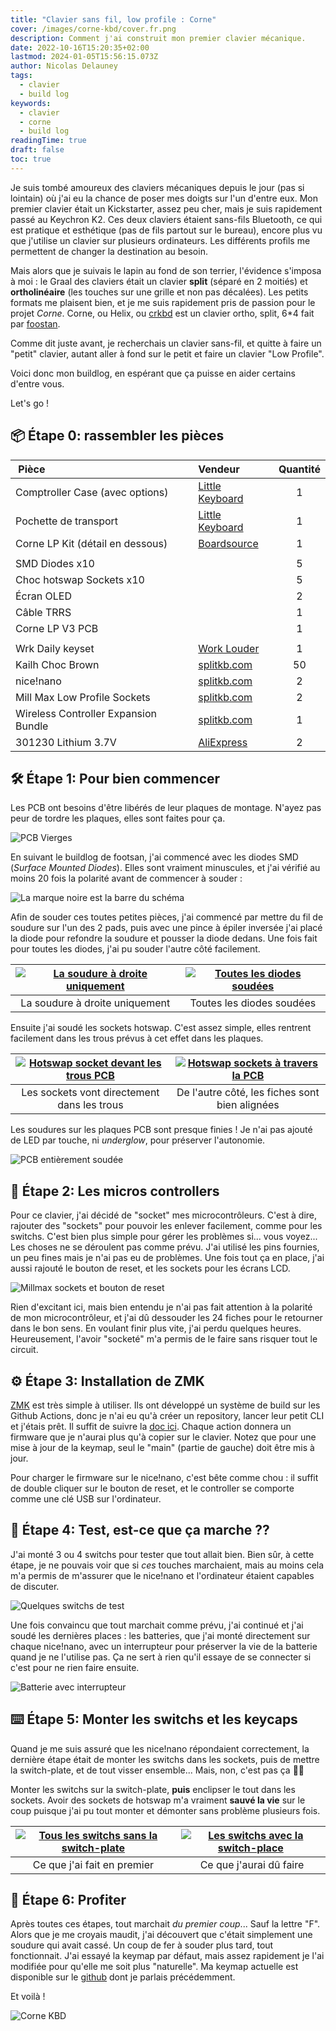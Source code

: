 ```yaml
---
title: "Clavier sans fil, low profile : Corne"
cover: /images/corne-kbd/cover.fr.png
description: Comment j'ai construit mon premier clavier mécanique.
date: 2022-10-16T15:20:35+02:00
lastmod: 2024-01-05T15:56:15.073Z
author: Nicolas Delauney
tags:
  - clavier
  - build log
keywords:
  - clavier
  - corne
  - build log
readingTime: true
draft: false
toc: true
---
```


Je suis tombé amoureux des claviers mécaniques depuis le jour (pas si lointain) où j'ai eu la chance de poser mes doigts sur l'un d'entre eux. Mon premier clavier était un Kickstarter, assez peu cher, mais je suis rapidement passé au Keychron K2. Ces deux claviers étaient sans-fils Bluetooth, ce qui est pratique et esthétique (pas de fils partout sur le bureau), encore plus vu que j'utilise un clavier sur plusieurs ordinateurs. Les différents profils me permettent de changer la destination au besoin.

Mais alors que je suivais le lapin au fond de son terrier, l'évidence s'imposa à moi : le Graal des claviers était un clavier **split** (séparé en 2 moitiés) et **ortholinéaire** (les touches sur une grille et non pas décalées). Les petits formats me plaisent bien, et je me suis rapidement pris de passion pour le projet _Corne_. Corne, ou Helix, ou [crkbd](https://github.com/foostan/crkbd) est un clavier ortho, split, 6\*4 fait par [foostan](https://github.com/foostan).

Comme dit juste avant, je recherchais un clavier sans-fil, et quitte à faire un "petit" clavier, autant aller à fond sur le petit et faire un clavier "Low Profile".

Voici donc mon buildlog, en espérant que ça puisse en aider certains d'entre vous.

Let's go !

## 📦 Étape 0: rassembler les pièces

|  Pièce                               | Vendeur              | Quantité |
| :----------------------------------- | :------------------- | :------: |
| Comptroller Case (avec options)      | [Little Keyboard][1] |    1     |
| Pochette de transport                | [Little Keyboard][2] |    1     |
| Corne LP Kit (détail en dessous)     | [Boardsource][3]     |    1     |
|                                      |
| SMD Diodes x10                       |                      |    5     |
| Choc hotswap Sockets x10             |                      |    5     |
| Écran OLED                           |                      |    2     |
| Câble TRRS                           |                      |    1     |
| Corne LP V3 PCB                      |                      |    1     |
|                                      |
| Wrk Daily keyset                     | [Work Louder][4]     |    1     |
| Kailh Choc Brown                     | [splitkb.com][5]     |    50    |
| nice!nano                            | [splitkb.com][6]     |    2     |
| Mill Max Low Profile Sockets         | [splitkb.com][7]     |    2     |
| Wireless Controller Expansion Bundle | [splitkb.com][8]     |    1     |
| 301230 Lithium 3.7V                  | [AliExpress][9]      |    2     |

## 🛠 Étape 1: Pour bien commencer

Les PCB ont besoins d'être libérés de leur plaques de montage. N'ayez pas peur de tordre les plaques, elles sont faites pour ça.

![PCB Vierges](resources/2022-10-01%2016.27.36.jpg)

En suivant le buildlog de footsan, j'ai commencé avec les diodes SMD (_Surface Mounted Diodes_). Elles sont vraiment minuscules, et j'ai vérifié au moins 20 fois la polarité avant de commencer à souder :

![La marque noire est la barre du schéma](resources/2022-10-01%2016.29.18.jpg)

Afin de souder ces toutes petites pièces, j'ai commencé par mettre du fil de soudure sur l'un des 2 pads, puis avec une pince à épiler inversée j'ai placé la diode pour refondre la soudure et pousser la diode dedans. Une fois fait pour toutes les diodes, j'ai pu souder l'autre côté facilement.

| [![La soudure à droite uniquement][img1]][img1] | [![Toutes les diodes soudées][img2]][img2] |
| :---------------------------------------------: | :----------------------------------------: |
|         La soudure à droite uniquement          |         Toutes les diodes soudées          |

Ensuite j'ai soudé les sockets hotswap. C'est assez simple, elles rentrent facilement dans les trous prévus à cet effet dans les plaques.

| [![Hotswap socket devant les trous PCB][img3]][img3] | [![Hotswap sockets à travers la PCB][img4]][img4] |
| :--------------------------------------------------: | :-----------------------------------------------: |
|     Les sockets vont directement dans les trous      |  De l'autre côté, les fiches sont bien alignées   |

Les soudures sur les plaques PCB sont presque finies ! Je n'ai pas ajouté de LED par touche, ni _underglow_, pour préserver l'autonomie.

![PCB entièrement soudée](resources/2022-10-01%2016.29.28.jpg)

## 🔩 Étape 2: Les micros controllers

Pour ce clavier, j'ai décidé de "socket" mes microcontrôleurs. C'est à dire, rajouter des "sockets" pour pouvoir les enlever facilement, comme pour les switchs. C'est bien plus simple pour gérer les problèmes si... vous voyez... Les choses ne se déroulent pas comme prévu. J'ai utilisé les pins fournies, un peu fines mais je n'ai pas eu de problèmes. Une fois tout ça en place, j'ai aussi rajouté le bouton de reset, et les sockets pour les écrans LCD.

![Millmax sockets et bouton de reset](resources/2022-10-16%2017.01.13.jpg)

Rien d'excitant ici, mais bien entendu je n'ai pas fait attention à la polarité de mon microcontrôleur, et j'ai dû dessouder les 24 fiches pour le retourner dans le bon sens. En voulant finir plus vite, j'ai perdu quelques heures. Heureusement, l'avoir "socketé" m'a permis de le faire sans risquer tout le circuit.

## ⚙️ Étape 3: Installation de ZMK

[ZMK](https://zmk.dev) est très simple à utiliser. Ils ont développé un système de build sur les Github Actions, donc je n'ai eu qu'à créer un repository, lancer leur petit CLI et j'étais prêt. Il suffit de suivre la [doc ici][10]. Chaque action donnera un firmware que je n'aurai plus qu'à copier sur le clavier. Notez que pour une mise à jour de la keymap, seul le "main" (partie de gauche) doit être mis à jour.

Pour charger le firmware sur le nice!nano, c'est bête comme chou : il suffit de double cliquer sur le bouton de reset, et le controller se comporte comme une clé USB sur l'ordinateur.

## 🧟 Étape 4: Test, est-ce que ça marche ??

J'ai monté 3 ou 4 switchs pour tester que tout allait bien. Bien sûr, à cette étape, je ne pouvais voir que si _ces_ touches marchaient, mais au moins cela m'a permis de m'assurer que le nice!nano et l'ordinateur étaient capables de discuter.

![Quelques switchs de test](resources/2022-10-16%2016.55.57.jpg)

Une fois convaincu que tout marchait comme prévu, j'ai continué et j'ai soudé les dernières places : les batteries, que j'ai monté directement sur chaque nice!nano, avec un interrupteur pour préserver la vie de la batterie quand je ne l'utilise pas. Ça ne sert à rien qu'il essaye de se connecter si c'est pour ne rien faire ensuite.

![Batterie avec interrupteur](resources/2022-10-16%2016.55.11.jpg)

## ⌨️ Étape 5: Monter les switchs et les keycaps

Quand je me suis assuré que les nice!nano répondaient correctement, la dernière étape était de monter les switchs dans les sockets, puis de mettre la switch-plate, et de tout visser ensemble... Mais, non, c'est pas ça 🤦‍♂️

Monter les switchs sur la switch-plate, **puis** enclipser le tout dans les sockets. Avoir des sockets de hotswap m'a vraiment **sauvé la vie** sur le coup puisque j'ai pu tout monter et démonter sans problème plusieurs fois.

| [![Tous les switchs sans la switch-plate][img5]][img5] | [![Les switchs avec la switch-place][img6]][img6] |
| :----------------------------------------------------: | :-----------------------------------------------: |
|              Ce que j'ai fait en premier               |              Ce que j'aurai dû faire              |

## 🎉 Étape 6: Profiter

Après toutes ces étapes, tout marchait _du premier coup_... Sauf la lettre "F". Alors que je me croyais maudit, j'ai découvert que c'était simplement une soudure qui avait cassé. Un coup de fer à souder plus tard, tout fonctionnait. J'ai essayé la keymap par défaut, mais assez rapidement je l'ai modifiée pour qu'elle me soit plus "naturelle". Ma keymap actuelle est disponible sur le [github][11] dont je parlais précédemment.

Et voilà !

![Corne KBD](resources/2022-10-01%2016.30.23.jpg)

<!-- LINKS -->

[1]: https://www.littlekeyboards.com/collections/corne-cases/products/corne-comptroller-keyboard-case
[2]: https://www.littlekeyboards.com/collections/carry-cases/products/corne-carry-case
[3]: https://boardsource.xyz/store/5f2efc462902de7151495057
[4]: https://worklouder.cc/shop/wrk-daily/
[5]: https://splitkb.com/products/kailh-low-profile-choc-switches?variant=31226161627213
[6]: https://splitkb.com/products/nice-nano?variant=39408154116173
[7]: https://splitkb.com/products/mill-max-low-profile-sockets?variant=31945995845709
[8]: https://splitkb.com/products/wireless-controller-expansion-bundle?variant=42344261288195
[9]: https://aliexpress.com/item/32732458079.html
[10]: https://zmk.dev/docs/user-setup
[11]: https://github.com/Delni/zmk-config

<!-- IMAGES -->

[img1]: resources/2022-10-01%2016.29.09.jpg
[img2]: resources/2022-10-01%2016.29.45.jpg
[img3]: resources/2022-10-01%2016.29.58.jpg
[img4]: resources/2022-10-01%2016.29.41.jpg
[img5]: resources/2022-10-16%2016.56.32.jpg
[img6]: resources/2022-10-16%2016.56.37.jpg
